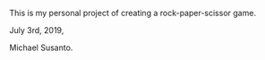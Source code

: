 This is my personal project of creating a rock-paper-scissor game.


July 3rd, 2019,


Michael Susanto.